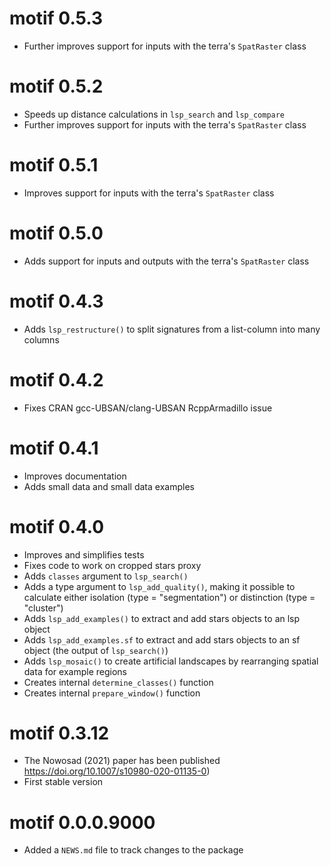 # motif 0.5.3

* Further improves support for inputs with the terra's `SpatRaster` class

# motif 0.5.2

* Speeds up distance calculations in `lsp_search` and `lsp_compare`
* Further improves support for inputs with the terra's `SpatRaster` class

# motif 0.5.1

* Improves support for inputs with the terra's `SpatRaster` class

# motif 0.5.0

* Adds support for inputs and outputs with the terra's `SpatRaster` class

# motif 0.4.3

* Adds `lsp_restructure()` to split signatures from a list-column into many columns

# motif 0.4.2

* Fixes CRAN gcc-UBSAN/clang-UBSAN RcppArmadillo issue

# motif 0.4.1

* Improves documentation
* Adds small data and small data examples

# motif 0.4.0

* Improves and simplifies tests
* Fixes code to work on cropped stars proxy
* Adds `classes` argument to `lsp_search()`
* Adds a type argument to `lsp_add_quality()`, making it possible to calculate either isolation (type = "segmentation") or distinction (type = "cluster")
* Adds `lsp_add_examples()` to extract and add stars objects to an lsp object
* Adds `lsp_add_examples.sf` to extract and add stars objects to an sf object (the output of `lsp_search()`)
* Adds `lsp_mosaic()` to create artificial landscapes by rearranging spatial data for example regions
* Creates internal `determine_classes()` function
* Creates internal `prepare_window()` function

# motif 0.3.12

* The Nowosad (2021) paper has been published <https://doi.org/10.1007/s10980-020-01135-0>)
* First stable version

# motif 0.0.0.9000

* Added a `NEWS.md` file to track changes to the package
